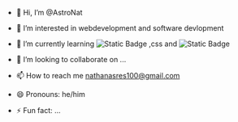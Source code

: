 - 👋 Hi, I’m @AstroNat
- 👀 I’m interested in webdevelopment and software devlopment
- 🌱 I’m currently learning ![Static Badge](https://img.shields.io/badge/HTML-black?style=for-the-badge&logo=html5&logoColor=red&logoSize=auto&labelColor=black&color=red)
,css and ![Static Badge](https://img.shields.io/badge/Java_script-yellow?style=for-the-badge&logo=javascript&logoColor=%23F7DF1E&logoSize=auto&labelColor=black)

- 💞️ I’m looking to collaborate on ...
- 📫 How to reach me nathanasres100@gmail.com
- 😄 Pronouns: he/him
- ⚡ Fun fact: ...

<!---
AstroNat/AstroNat is a ✨ special ✨ repository because its `README.md` (this file) appears on your GitHub profile.
You can click the Preview link to take a look at your changes.
--->
